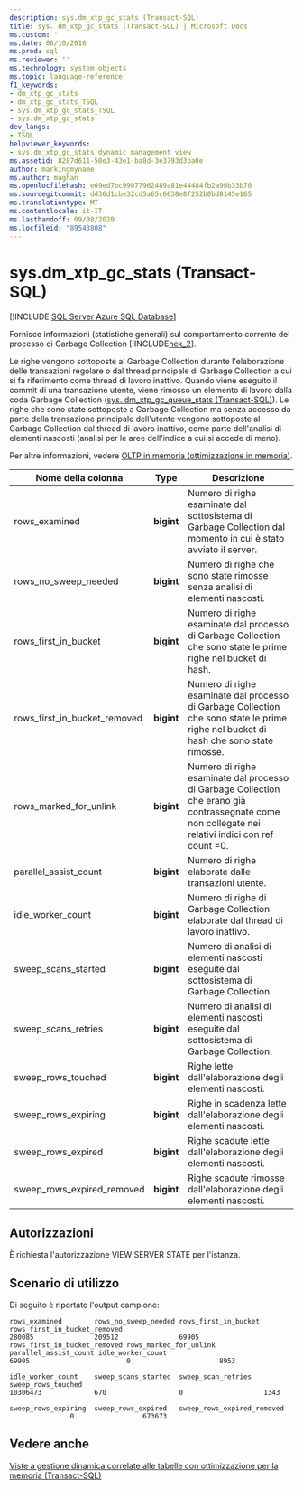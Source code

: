 ```yaml
---
description: sys.dm_xtp_gc_stats (Transact-SQL)
title: sys. dm_xtp_gc_stats (Transact-SQL) | Microsoft Docs
ms.custom: ''
ms.date: 06/10/2016
ms.prod: sql
ms.reviewer: ''
ms.technology: system-objects
ms.topic: language-reference
f1_keywords:
- dm_xtp_gc_stats
- dm_xtp_gc_stats_TSQL
- sys.dm_xtp_gc_stats_TSQL
- sys.dm_xtp_gc_stats
dev_langs:
- TSQL
helpviewer_keywords:
- sys.dm_xtp_gc_stats dynamic management view
ms.assetid: 8287d611-50e3-43e1-ba8d-3e3793d3ba0e
author: markingmyname
ms.author: maghan
ms.openlocfilehash: e69ed7bc99077962489a81e44484fb2a90b33b70
ms.sourcegitcommit: dd36d1cbe32cd5a65c6638e8f252b0bd8145e165
ms.translationtype: MT
ms.contentlocale: it-IT
ms.lasthandoff: 09/08/2020
ms.locfileid: "89543808"
---
```

# <a name="sysdm_xtp_gc_stats-transact-sql"></a>sys.dm_xtp_gc_stats (Transact-SQL)
[!INCLUDE [SQL Server Azure SQL Database](../../includes/applies-to-version/sql-asdb.md)]

  Fornisce informazioni (statistiche generali) sul comportamento corrente del processo di Garbage Collection [!INCLUDE[hek_2](../../includes/hek-2-md.md)].  
  
 Le righe vengono sottoposte al Garbage Collection durante l'elaborazione delle transazioni regolare o dal thread principale di Garbage Collection a cui si fa riferimento come thread di lavoro inattivo. Quando viene eseguito il commit di una transazione utente, viene rimosso un elemento di lavoro dalla coda Garbage Collection ([sys. dm_xtp_gc_queue_stats &#40;Transact-SQL&#41;](../../relational-databases/system-dynamic-management-views/sys-dm-xtp-gc-queue-stats-transact-sql.md)). Le righe che sono state sottoposte a Garbage Collection ma senza accesso da parte della transazione principale dell'utente vengono sottoposte al Garbage Collection dal thread di lavoro inattivo, come parte dell'analisi di elementi nascosti (analisi per le aree dell'indice a cui si accede di meno).  
  
 Per altre informazioni, vedere [OLTP in memoria &#40;ottimizzazione in memoria&#41;](../../relational-databases/in-memory-oltp/in-memory-oltp-in-memory-optimization.md).  
  
|Nome della colonna|Type|Descrizione|  
|-----------------|----------|-----------------|  
|rows_examined|**bigint**|Numero di righe esaminate dal sottosistema di Garbage Collection dal momento in cui è stato avviato il server.|  
|rows_no_sweep_needed|**bigint**|Numero di righe che sono state rimosse senza analisi di elementi nascosti.|  
|rows_first_in_bucket|**bigint**|Numero di righe esaminate dal processo di Garbage Collection che sono state le prime righe nel bucket di hash.|  
|rows_first_in_bucket_removed|**bigint**|Numero di righe esaminate dal processo di Garbage Collection che sono state le prime righe nel bucket di hash che sono state rimosse.|  
|rows_marked_for_unlink|**bigint**|Numero di righe esaminate dal processo di Garbage Collection che erano già contrassegnate come non collegate nei relativi indici con ref count =0.|  
|parallel_assist_count|**bigint**|Numero di righe elaborate dalle transazioni utente.|  
|idle_worker_count|**bigint**|Numero di righe di Garbage Collection elaborate dal thread di lavoro inattivo.|  
|sweep_scans_started|**bigint**|Numero di analisi di elementi nascosti eseguite dal sottosistema di Garbage Collection.|  
|sweep_scans_retries|**bigint**|Numero di analisi di elementi nascosti eseguite dal sottosistema di Garbage Collection.|  
|sweep_rows_touched|**bigint**|Righe lette dall'elaborazione degli elementi nascosti.|  
|sweep_rows_expiring|**bigint**|Righe in scadenza lette dall'elaborazione degli elementi nascosti.|  
|sweep_rows_expired|**bigint**|Righe scadute lette dall'elaborazione degli elementi nascosti.|  
|sweep_rows_expired_removed|**bigint**|Righe scadute rimosse dall'elaborazione degli elementi nascosti.|  
  
## <a name="permissions"></a>Autorizzazioni  
 È richiesta l'autorizzazione VIEW SERVER STATE per l'istanza.  
  
## <a name="usage-scenario"></a>Scenario di utilizzo  
 Di seguito è riportato l'output campione:  
  
```  
rows_examined        rows_no_sweep_needed rows_first_in_bucket rows_first_in_bucket_removed  
280085               209512               69905  
rows_first_in_bucket_removed rows_marked_for_unlink parallel_assist_count idle_worker_count  
69905                        0                      8953  
  
idle_worker_count    sweep_scans_started  sweep_scan_retries   sweep_rows_touched  
10306473             670                  0                    1343  
  
sweep_rows_expiring  sweep_rows_expired   sweep_rows_expired_removed  
               0                 673673  
```  
  
## <a name="see-also"></a>Vedere anche  
 [Viste a gestione dinamica correlate alle tabelle con ottimizzazione per la memoria &#40;Transact-SQL&#41;](../../relational-databases/system-dynamic-management-views/memory-optimized-table-dynamic-management-views-transact-sql.md)  
  
  
